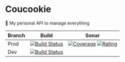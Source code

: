 # Coucookie
🍪 My personal API to manage everything

| Branch | Build                                                                                                                                                                             | Sonar                                                                                                                                                                                                                                                                                                                                                                                     |
| ------ | --------------------------------------------------------------------------------------------------------------------------------------------------------------------------------- | ----------------------------------------------------------------------------------------------------------------------------------------------------------------------------------------------------------------------------------------------------------------------------------------------------------------------------------------------------------------------------------------- |
| Prod   | [![Build Status](https://ci.netboot.fr/buildStatus/icon?job=netboot-fr/BeAPI/master)](https://ci.netboot.fr/blue/organizations/jenkins/netboot-fr%2FBeAPI/activity?branch=master) | [![Coverage](https://sonar.netboot.fr/BeAPI/project_badges/measure?project=netboot-fr%3ABeAPI%3Amaster&metric=coverage)](https://sonar.netboot.fr/dashboard?id=netboot-fr%3ABeAPI%3Amaster) [![Rating](https://sonar.netboot.fr/BeAPI/project_badges/measure?project=netboot-fr%3ABeAPI%3Amaster&metric=sqale_rating)](https://sonar.netboot.fr/dashboard?id=netboot-fr%3ABeAPI%3Amaster) |
| Dev    | [![Build Status](https://ci.netboot.fr/buildStatus/icon?job=netboot-fr/BeAPI/dev)](https://ci.netboot.fr/blue/organizations/jenkins/netboot-fr%2FBeAPI/activity?branch=dev)       |